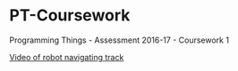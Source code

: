 # PT-Coursework
Programming Things - Assessment 2016-17 - Coursework 1

[Video of robot navigating track](https://youtu.be/ec6SJKS4fNU)
